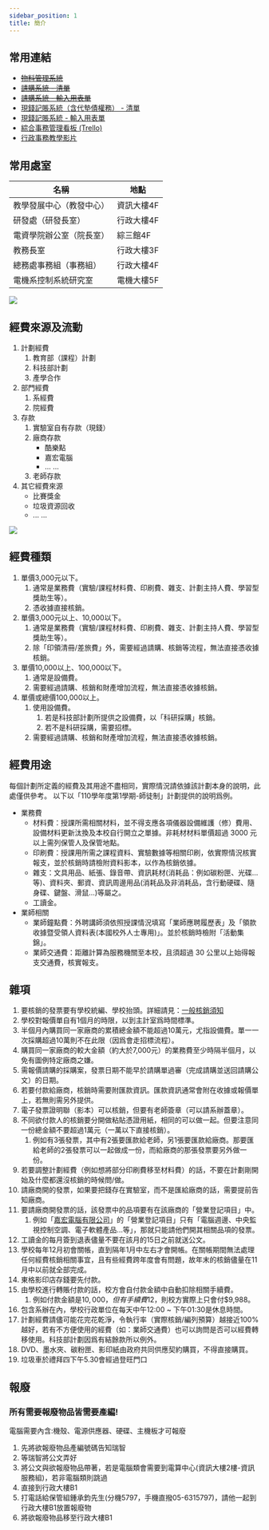 ```yaml
---
sidebar_position: 1
title: 簡介
---
```


## 常用連結

- [~~物料管理系統~~](https://docs.google.com/spreadsheets/d/1WNVTT-CX9DWHUYH5G5QZmbjoMmGQvuic16Wk4jPxaAc/edit?usp=sharing)
- [~~請購系統 - 清單~~](https://docs.google.com/spreadsheets/d/14JhNROg5rwCDg6KQ2dpf7H-2XoSOMZ63fTx29qjHHWo/edit?usp=sharing)
- [~~請購系統 - 輸入用表單~~](https://forms.gle/HmRGcRkas6abBc346)
- [現錢記賬系統（含代墊債權務） - 清單](https://docs.google.com/spreadsheets/d/1o5hqiPExFlgmGxnrmGm5zI92BtCTtsGJjrTjYoXYuTM/edit?usp=sharing)
- [現錢記賬系統 - 輸入用表單](https://docs.google.com/forms/d/e/1FAIpQLSecY9M-wIP0Ot-zD1DW77EQ26LUE4mF9ERlfBUiF5s0n9PS-g/viewform)
- [綜合事務管理看板 (Trello)](https://trello.com/b/P0X14upz)
- [行政事務教學影片](https://youtu.be/AUIbLJXiiDI)

## 常用處室

| 名稱                     | 地點       |
| ------------------------ | ---------- |
| 教學發展中心（教發中心） | 資訊大樓4F |
| 研發處（研發長室）       | 行政大樓4F |
| 電資學院辦公室（院長室） | 綜三館4F   |
| 教務長室                 | 行政大樓3F |
| 總務處事務組（事務組）   | 行政大樓4F |
| 電機系控制系統研究室     | 電機大樓5F |

![](https://i.imgur.com/pjUH0RS.jpg)

## 經費來源及流動
1. 計劃經費
    1. 教育部（課程）計劃
    2. 科技部計劃
    3. 產學合作
2. 部門經費
    1. 系經費
    2. 院經費 
3. 存款
    1. 實驗室自有存款（現錢）
    2. 廠商存款
        - 酷樂點
        - 嘉宏電腦
        - ... ... 
    4. 老師存款 
4. 其它經費來源
    - 比賽獎金
    - 垃圾資源回收
    - ... ...

![](https://i.imgur.com/SiZeEgY.jpg)

## 經費種類
1. 單價3,000元以下。
    1. 通常是業務費（實驗/課程材料費、印刷費、雜支、計劃主持人費、學習型獎助生等）。
    2. 憑收據直接核銷。
1. 單價3,000元以上、10,000以下。
    1. 通常是業務費（實驗/課程材料費、印刷費、雜支、計劃主持人費、學習型獎助生等）。
    2. 除「印領清冊/差旅費」外，需要經過請購、核銷等流程，無法直接憑收據核銷。
1. 單價10,000以上、100,000以下。
    1. 通常是設備費。
    2. 需要經過請購、核銷和財產增加流程，無法直接憑收據核銷。
1. 單價或總價100,000以上。
    1. 使用設備費。
        1. 若是科技部計劃所提供之設備費，以「科研採購」核銷。
        2. 若不是科研採購，需要招標。
    3. 需要經過請購、核銷和財產增加流程，無法直接憑收據核銷。

## 經費用途
每個計劃所定義的經費及其用途不盡相同，實際情況請依據該計劃本身的說明，此處僅供參考。
以下以「110學年度第1學期-師徒制」計劃提供的說明爲例。

- 業務費
    - 材料費：授課所需相關材料，並不得支應各項儀器設備維護（修）費用、設備材料更新汰換及本校自行開立之單據。非耗材材料單價超過 3000 元以上需列保管人及保管地點。
    - 印刷費：授課用所需之課程資料、實驗數據等相關印刷，依實際情況核實報支，並於核銷時請檢附資料影本，以作為核銷依據。
    - 雜支：文具用品、紙張、錄音帶、資訊耗材(消耗品：例如碳粉匣、光碟…等)、資料夾、郵資、資訊周邊用品(消耗品及非消耗品，含行動硬碟、隨身碟、鍵盤、滑鼠…)等屬之。
    - 工讀金。
- 業師相關
    - 業師鐘點費：外聘講師須依照授課情況填寫「業師應聘履歷表」及「領款收據暨受領人資料表(本國校外人士專用)」。並於核銷時檢附「活動集錦」。
    - 業師交通費：距離計算為服務機關至本校，且須超過 30 公里以上始得報支交通費，核實報支。

## 雜項
1. 要核銷的發票要有學校統編、學校抬頭。詳細請見：[一般核銷須知](../administrative-affairs/general-reimburse-instructions/)
1. 學校對報價單自有1個月的時限，以到主計室爲時間標準。
1. 半個月內購買同一家廠商的累積總金額不能超過10萬元，尤指設備費。單一一次採購超過10萬則不在此限（因爲會走招標流程）。
1. 購買同一家廠商的較大金額（約大於7,000元）的業務費至少時隔半個月，以免有圖例特定廠商之嫌。
1. 需報價請購的採購案，發票日期不能早於請購單過審（完成請購並送回請購公文）的日期。
1. 若要付款給廠商，核銷時需要附匯款資訊。匯款資訊通常會附在收據或報價單上，若無則需另外提供。
1. 電子發票證明聯（影本）可以核銷，但要有老師簽章（可以請系辦蓋章）。
1. 不同欲付款人的核銷要分開做粘貼憑證用紙，相同的可以做一起。但要注意同一份總金額不要超過1萬元（一萬以下直接核銷）。
    1. 例如有3張發票，其中有2張要匯款給老師，另1張要匯款給廠商。那要匯給老師的2張發票可以一起做成一份，而給廠商的那張發票要另外做一份。
1. 若要調整計劃經費（例如想將部分印刷費移至材料費）的話，不要在計劃剛開始及什麼都還沒核銷的時候問/做。
1. 請廠商開的發票，如果要把錢存在實驗室，而不是匯給廠商的話，需要提前告知廠商。
1. 要請廠商開發票的話，該發票中的品項要有在該廠商的「營業登記項目」中。
    1. 例如「[嘉宏電腦有限公司](https://www.findcompany.com.tw/%E5%98%89%E5%AE%8F%E9%9B%BB%E8%85%A6%E6%9C%89%E9%99%90%E5%85%AC%E5%8F%B8)」的「營業登記項目」只有「電腦週邊、中央監視控制空調、電子軟體產品...等」，那就只能請他們開其相關品項的發票。
1. 工讀金的每月簽到退表儘量不要在該月的15日之前就送公文。
1. 學校每年12月初會關帳，直到隔年1月中左右才會開帳。在關帳期間無法處理任何經費核銷相關事宜，且有些經費跨年度會有問題，故年末的核銷儘量在11月中以前就全部完成。
1. 東格影印店存錢要先付款。
1. 由學校進行轉賬付款的話，校方會自付款金額中自動扣除相關手續費。
    1. 例如付款金額是$10,000，但有手續費$12，則校方實際上只會付$9,988。
1. 包含系辦在內，學校行政單位在每天中午12:00 ~ 下午01:30是休息時間。
1. 計劃經費請儘可能花完花乾淨，令執行率（實際核銷/編列預算）越接近100%越好，若有不方便使用的經費（如：業師交通費）也可以詢問是否可以經費轉移使用。科技部計劃因爲有結餘款所以例外。
1. DVD、墨水夾、碳粉匣、影印紙由政府共同供應契約購買，不得直接購買。
1. 垃圾車於禮拜四下午5.30會經過登旺門口

## 報廢
### 所有需要報廢物品皆需要產編!
電腦需要內含:機殼、電源供應器、硬碟、主機板才可報廢
1. 先將欲報廢物品產編號碼告知瑞智
2. 等瑞智將公文弄好
3. 將公文與欲報廢物品帶著，若是電腦類會需要到電算中心(資訊大樓2樓-資訊服務組)，若非電腦類則跳過
4. 直接到行政大樓B1
5. 打電話給保管組鍾承鈞先生(分機5797，手機直撥05-6315797)，請他一起到行政大樓B1放置報廢物
6. 將欲報廢物品移至行政大樓B1
